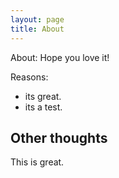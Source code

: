 ```yaml
---
layout: page
title: About
---
```


About:
Hope you love it!

Reasons:
- its great.
- its a test.

## Other thoughts

This is great.
